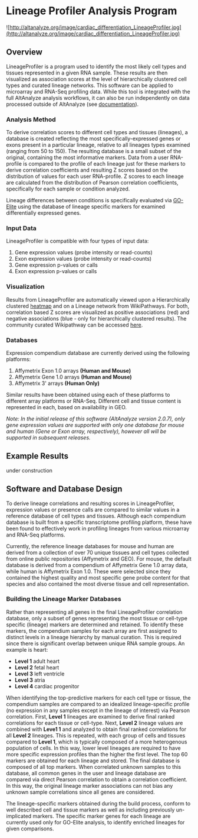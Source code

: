 # **Lineage Profiler Analysis Program** #

![http://altanalyze.org/image/cardiac_differentiation_LineageProfiler.jpg](http://altanalyze.org/image/cardiac_differentiation_LineageProfiler.jpg)
## Overview ##

LineageProfiler is a program used to identify the most likely cell types and tissues represented in a given RNA sample. These results are then visualized as association scores at the level of hierarchically clustered cell types and curated lineage networks. This software can be applied to microarray and RNA-Seq profiling data. While this tool is integrated with the full AltAnalyze analysis workflows, it can also be run independently on data processed outside of AltAnalyze (see [documentation](http://www.altanalyze.org/help_main.htm)).

### Analysis Method ###

To derive correlation scores to different cell types and tissues (lineages), a database is created reflecting the most specifically-expressed genes or exons present in a particular lineage, relative to all lineages types examined (ranging from 50 to 150). The resulting database is a small subset of the original, containing the most informative markers. Data from a user RNA-profile is compared to the profile of each lineage just for these markers to derive correlation coefficients and resulting Z scores based on the distribution of values for each user RNA-profile. Z scores to each lineage are calculated from the distribution of Pearson correlation coefficients, specifically for each sample or condition analyzed.

Lineage differences between conditions is specifically evaluated via [GO-Elite](GOElite.md) using the database of lineage specific markers for examined differentially expressed genes.

### Input Data ###

LineageProfiler is compatible with four types of input data:
  1. Gene expression values (probe intensity or read-counts)
  1. Exon expression values (probe intensity or read-counts)
  1. Gene expression p-values or calls
  1. Exon expression p-values or calls

### Visualization ###

Results from LineageProfiler are automatically viewed upon a Hierarchically clustered [heatmap](Heatmaps.md) and on a Lineage network from WikiPathways. For both, correlation based Z scores are visualized as positive associations (red) and negative associations (blue - only for hierarchically clustered results). The community curated Wikipathway can be accessed [here](http://www.wikipathways.org/index.php/Pathway:WP2062).

### Databases ###

Expression compendium database are currently derived using the following platforms:
  1. Affymetrix Exon 1.0 arrays **(Human and Mouse)**
  1. Affymetrix Gene 1.0 arrays **(Human and Mouse)**
  1. Affymetrix 3' arrays **(Human Only)**

Similar results have been obtained using each of these platforms to different array platforms or RNA-Seq. Different cell and tissue content is represented in each, based on availability in GEO.

_Note: In the initial release of this software (AltAnalyze version 2.0.7), only gene expression values are supported with only one database for mouse and human (Gene or Exon array, respectively), however all will be supported in subsequent releases._

## Example Results ##

under construction

## Software and Database Design ##

To derive lineage correlations and resulting scores in LineageProfiler, expression values or presence calls are compared to similar values in a reference database of cell types and tissues. Although each compendium database is built from a specific transcriptome profiling platform, these have been found to effectively work in profiling lineages from various microarray and RNA-Seq platforms.

Currently, the reference lineage databases for mouse and human are derived from a collection of over 70 unique tissues and cell types collected from online public repositories (Affymetrix and GEO). For mouse, the default database is derived from a compendium of Affymetrix Gene 1.0 array data, while human is Affymetrix Exon 1.0. These were selected since they contained the highest quality and most specific gene probe content for that species and also contained the most diverse tissue and cell representation.

### Building the Lineage Marker Databases ###

Rather than representing all genes in the final LineageProfiler correlation database, only a subset of genes representing the most tissue or cell-type specific (lineage) markers are determined and retained. To identify these markers, the compendium samples for each array are first assigned to distinct levels in a lineage hierarchy by manual curation. This is required since there is significant overlap between unique RNA sample groups. An example is heart:

  * **Level 1** adult heart
  * **Level 2** fetal heart
  * **Level 3** left ventricle
  * **Level 3** atria
  * **Level 4** cardiac progenitor

When identifying the top-predictive markers for each cell type or tissue, the compendium samples are compared to an idealized lineage-specific profile (no expression in any samples except in the lineage of interest) via Pearson correlation. First, **Level 1** lineages are examined to derive final ranked correlations for each tissue or cell-type. Next, **Level 2** lineage values are combined with **Leve1 1** and analyzed to obtain final ranked correlations for all **Level 2** lineages. This is repeated, with each group of cells and tissues compared to **Level 1**, which is typically composed of a more heterogenous population of cells. In this way, lower level lineages are required to have more specific expression profiles than the higher the first level. The top 60 markers are obtained for each lineage and stored. The final database is composed of all top markers. When correlated unknown samples to this database, all common genes in the user and lineage database are compared via direct Pearson correlation to obtain a correlation coefficient. In this way, the original lineage marker associations can not bias any unknown sample correlations since all genes are considered.

The lineage-specific markers obtained during the build process, conform to well described cell and tissue markers as well as including previously un-implicated markers. The specific marker genes for each lineage are currently used only for GO-Elite analysis, to identify enriched lineages for given comparisons.